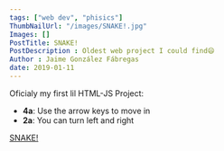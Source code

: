 ```yaml
---
tags: ["web dev", "phisics"]
ThumbNailUrl: "/images/SNAKE!.jpg"
Images: []
PostTitle: SNAKE!
PostDescription : Oldest web project I could find😄
Author : Jaime González Fábregas
date: 2019-01-11
---
```


Oficialy my first lil HTML-JS Project:

- **4a**: Use the arrow keys to move in 
- **2a**: You can turn left and right

[SNAKE!](https://dirigity.github.io/htmlProyects/snake/)
